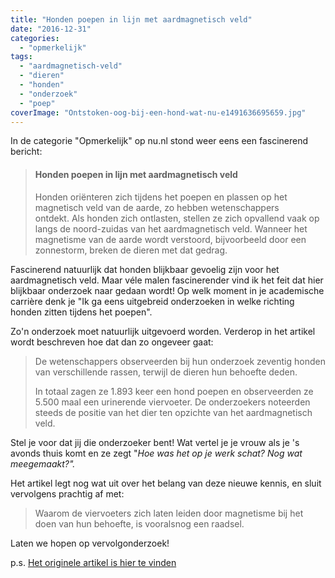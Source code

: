 ```yaml
---
title: "Honden poepen in lijn met aardmagnetisch veld"
date: "2016-12-31"
categories: 
  - "opmerkelijk"
tags: 
  - "aardmagnetisch-veld"
  - "dieren"
  - "honden"
  - "onderzoek"
  - "poep"
coverImage: "Ontstoken-oog-bij-een-hond-wat-nu-e1491636695659.jpg"
---
```


In de categorie "Opmerkelijk" op nu.nl stond weer eens een fascinerend bericht:

> #### Honden poepen in lijn met aardmagnetisch veld
> 
> Honden oriënteren zich tijdens het poepen en plassen op het magnetisch veld van de aarde, zo hebben wetenschappers ontdekt. Als honden zich ontlasten, stellen ze zich opvallend vaak op langs de noord-zuidas van het aardmagnetisch veld. Wanneer het magnetisme van de aarde wordt verstoord, bijvoorbeeld door een zonnestorm, breken de dieren met dat gedrag.

Fascinerend natuurlijk dat honden blijkbaar gevoelig zijn voor het aardmagnetisch veld. Maar véle malen fascinerender vind ik het feit dat hier blijkbaar onderzoek naar gedaan wordt! Op welk moment in je academische carrière denk je "Ik ga eens uitgebreid onderzoeken in welke richting honden zitten tijdens het poepen".

Zo'n onderzoek moet natuurlijk uitgevoerd worden. Verderop in het artikel wordt beschreven hoe dat dan zo ongeveer gaat:

> De wetenschappers observeerden bij hun onderzoek zeventig honden van verschillende rassen, terwijl de dieren hun behoefte deden.
> 
> In totaal zagen ze 1.893 keer een hond poepen en observeerden ze 5.500 maal een urinerende viervoeter. De onderzoekers noteerden steeds de positie van het dier ten opzichte van het aardmagnetisch veld.

Stel je voor dat jij die onderzoeker bent! Wat vertel je je vrouw als je 's avonds thuis komt en ze zegt "_Hoe was het op je werk schat? Nog wat meegemaakt?"._

Het artikel legt nog wat uit over het belang van deze nieuwe kennis, en sluit vervolgens prachtig af met:

> Waarom de viervoeters zich laten leiden door magnetisme bij het doen van hun behoefte, is vooralsnog een raadsel.

Laten we hopen op vervolgonderzoek!

p.s. [Het originele artikel is hier te vinden](http://www.nu.nl/wetenschap/3667245/honden-poepen-in-lijn-met-aardmagnetisch-veld.html)
